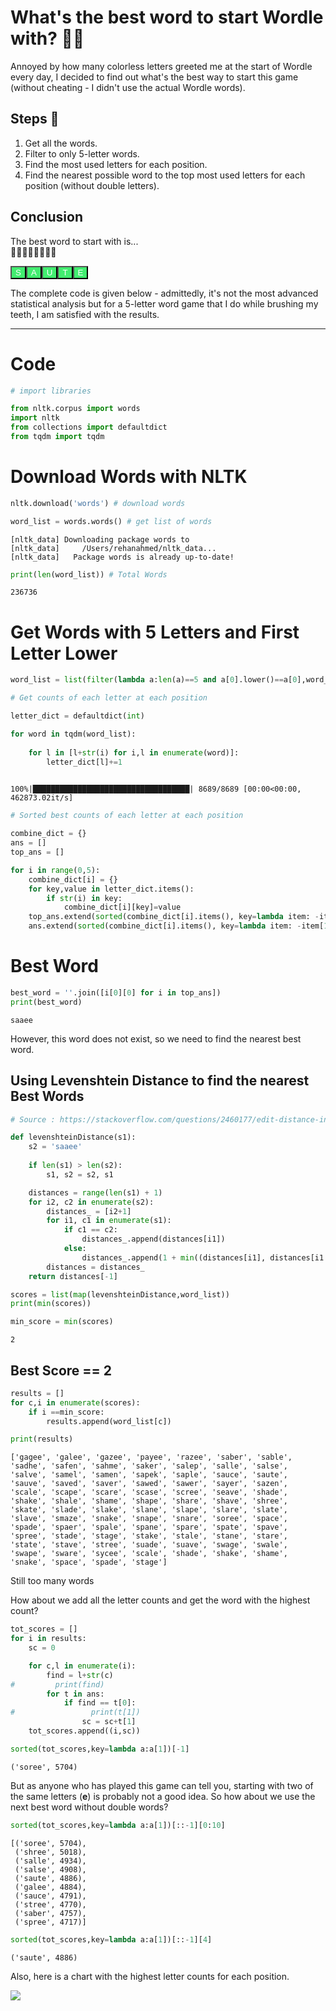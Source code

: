 # What's the best word to start Wordle with? 🤔🧩

Annoyed by how many colorless letters greeted me at the start of Wordle every day, I decided to find out what's the best way to start this game (without cheating - I didn't use the actual Wordle words).

## Steps 📝
1. Get all the words. 
2. Filter to only 5-letter words.
3. Find the most used letters for each position.
4. Find the nearest possible word to the top most used letters for each position (without double letters).

## Conclusion
The best word to start with is...  
🥁🥁🥁🥁🥁🥁🥁🥁

<button style='background-color:#42ed70;color:white'>S</button><button style='background-color:#42ed70;color:white'>A</button><button style='background-color:#42ed70;color:white'>U</button><button style='background-color:#42ed70;color:white'>T</button><button style='background-color:#42ed70;color:white'>E</button>

<!-- ![Best word](word.png) -->


The complete code is given below - admittedly, it's not the most advanced statistical analysis but for a 5-letter word game that I do while brushing my teeth, I am satisfied with the results.

<!-- ![Chart](Wordle.png) -->

---


# Code 

```python
# import libraries

from nltk.corpus import words
import nltk
from collections import defaultdict
from tqdm import tqdm
```

# Download Words with NLTK


```python
nltk.download('words') # download words

word_list = words.words() # get list of words
```

    [nltk_data] Downloading package words to
    [nltk_data]     /Users/rehanahmed/nltk_data...
    [nltk_data]   Package words is already up-to-date!



```python
print(len(word_list)) # Total Words
```

    236736


# Get Words with 5 Letters and First Letter Lower


```python
word_list = list(filter(lambda a:len(a)==5 and a[0].lower()==a[0],word_list))
```


```python
# Get counts of each letter at each position

letter_dict = defaultdict(int)

for word in tqdm(word_list):
    
    for l in [l+str(i) for i,l in enumerate(word)]:
        letter_dict[l]+=1
    
```

    100%|███████████████████████████████████| 8689/8689 [00:00<00:00, 462873.02it/s]



```python
# Sorted best counts of each letter at each position

combine_dict = {}
ans = []
top_ans = []

for i in range(0,5):
    combine_dict[i] = {}
    for key,value in letter_dict.items():
        if str(i) in key:
            combine_dict[i][key]=value
    top_ans.extend(sorted(combine_dict[i].items(), key=lambda item: -item[1])[0:1])
    ans.extend(sorted(combine_dict[i].items(), key=lambda item: -item[1]))
```

# Best Word


```python
best_word = ''.join([i[0][0] for i in top_ans])
print(best_word)
```

    saaee


However, this word does not exist, so we need to find the nearest best word.

## Using Levenshtein Distance to find the nearest Best Words


```python
# Source : https://stackoverflow.com/questions/2460177/edit-distance-in-python

def levenshteinDistance(s1):
    s2 = 'saaee'
    
    if len(s1) > len(s2):
        s1, s2 = s2, s1

    distances = range(len(s1) + 1)
    for i2, c2 in enumerate(s2):
        distances_ = [i2+1]
        for i1, c1 in enumerate(s1):
            if c1 == c2:
                distances_.append(distances[i1])
            else:
                distances_.append(1 + min((distances[i1], distances[i1 + 1], distances_[-1])))
        distances = distances_
    return distances[-1]
```


```python
scores = list(map(levenshteinDistance,word_list))
print(min(scores))

min_score = min(scores)
```

    2


## Best Score == 2


```python
results = []
for c,i in enumerate(scores):
    if i ==min_score:
        results.append(word_list[c])
```


```python
print(results)
```

    ['gagee', 'galee', 'gazee', 'payee', 'razee', 'saber', 'sable', 'sadhe', 'safen', 'sahme', 'saker', 'salep', 'salle', 'salse', 'salve', 'samel', 'samen', 'sapek', 'saple', 'sauce', 'saute', 'sauve', 'saved', 'saver', 'sawed', 'sawer', 'sayer', 'sazen', 'scale', 'scape', 'scare', 'scase', 'scree', 'seave', 'shade', 'shake', 'shale', 'shame', 'shape', 'share', 'shave', 'shree', 'skate', 'slade', 'slake', 'slane', 'slape', 'slare', 'slate', 'slave', 'smaze', 'snake', 'snape', 'snare', 'soree', 'space', 'spade', 'spaer', 'spale', 'spane', 'spare', 'spate', 'spave', 'spree', 'stade', 'stage', 'stake', 'stale', 'stane', 'stare', 'state', 'stave', 'stree', 'suade', 'suave', 'swage', 'swale', 'swape', 'sware', 'sycee', 'scale', 'shade', 'shake', 'shame', 'snake', 'space', 'spade', 'stage']


Still too many words

How about we add all the letter counts and get the word with the highest count?


```python
tot_scores = []
for i in results:
    sc = 0

    for c,l in enumerate(i):
        find = l+str(c)
#         print(find)
        for t in ans:
            if find == t[0]:
#                 print(t[1])
                sc = sc+t[1]
    tot_scores.append((i,sc))
```


```python
sorted(tot_scores,key=lambda a:a[1])[-1]
```




    ('soree', 5704)



But as anyone who has played this game can tell you, starting with two of the same letters (**e**) is probably not a good idea. So how about we use the next best word without double words?


```python
sorted(tot_scores,key=lambda a:a[1])[::-1][0:10]
```




    [('soree', 5704),
     ('shree', 5018),
     ('salle', 4934),
     ('salse', 4908),
     ('saute', 4886),
     ('galee', 4884),
     ('sauce', 4791),
     ('stree', 4770),
     ('saber', 4757),
     ('spree', 4717)]




```python
sorted(tot_scores,key=lambda a:a[1])[::-1][4]
```




    ('saute', 4886)



Also, here is a chart with the highest letter counts for each position.

<a href = "https://public.flourish.studio/visualisation/8535113/"><img src="Wordle.png"></a>
